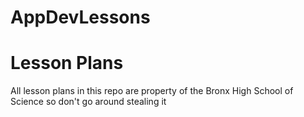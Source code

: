 # AppDevLessons

# Lesson Plans
All lesson plans in this repo are property of the Bronx High School of Science so don't go around stealing it
